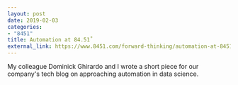 ```yaml
---
layout: post
date: 2019-02-03
categories:
- "8451"
title: Automation at 84.51˚
external_link: https://www.8451.com/forward-thinking/automation-at-8451
---
```


My colleague Dominick Ghirardo and I wrote a short piece for our company's tech blog on approaching automation in data science.
